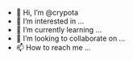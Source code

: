 - 👋 Hi, I’m @crypota
- 👀 I’m interested in ...
- 🌱 I’m currently learning ...
- 💞️ I’m looking to collaborate on ...
- 📫 How to reach me ...

<!---
crypota/crypota is a ✨ special ✨ repository because its `README.md` (this file) appears on your GitHub profile.
You can click the Preview link to take a look at your changes.
--->
